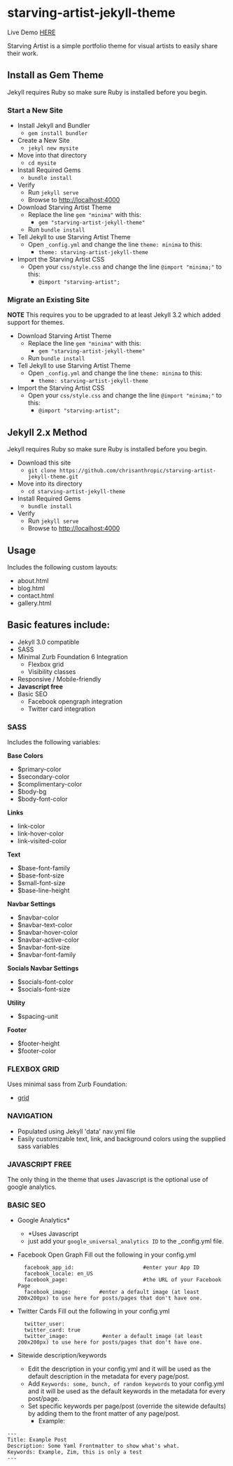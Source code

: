 # starving-artist-jekyll-theme

Live Demo [HERE](http://chrisanthropic.github.io/starving-artist-jekyll-theme/)

Starving Artist is a simple portfolio theme for visual artists to easily share their work.

## Install as Gem Theme
Jekyll requires Ruby so make sure Ruby is installed before you begin.

### Start a New Site
- Install Jekyll and Bundler
  - `gem install bundler`
- Create a New Site
  - `jekyl new mysite`
- Move into that directory
  - `cd mysite`
- Install Required Gems
  - `bundle install`
- Verify
  - Run `jekyll serve`
  - Browse to [http://localhost:4000](http://localhost:4000)
- Download Starving Artist Theme
  - Replace the line `gem "minima"` with this:
    - `gem "starving-artist-jekyll-theme"`
  - Run `bundle install`
- Tell Jekyll to use Starving Artist Theme
  - Open `_config.yml` and change the line `theme: minima` to this:
    - `theme: starving-artist-jekyll-theme`
- Import the Starving Artist CSS
  - Open your `css/style.css` and change the line `@import "minima;"` to this:
    - `@import "starving-artist";`


### Migrate an Existing Site
**NOTE** This requires you to be upgraded to at least Jekyll 3.2 which added support for themes.

- Download Starving Artist Theme
  - Replace the line `gem "minima"` with this:
    - `gem "starving-artist-jekyll-theme"`
  - Run `bundle install`
- Tell Jekyll to use Starving Artist Theme
  - Open `_config.yml` and change the line `theme: minima` to this:
    - `theme: starving-artist-jekyll-theme`
- Import the Starving Artist CSS
  - Open your `css/style.css` and change the line `@import "minima;"` to this:
    - `@import "starving-artist";`

## Jekyll 2.x Method
Jekyll requires Ruby so make sure Ruby is installed before you begin.

- Download this site
  - `git clone https://github.com/chrisanthropic/starving-artist-jekyll-theme.git`
- Move into its directory
  - `cd starving-artist-jekyll-theme`
- Install Required Gems
  - `bundle install`
- Verify
  - Run `jekyll serve`
  - Browse to [http://localhost:4000](http://localhost:4000)

## Usage

Includes the following custom layouts:

- about.html
- blog.html
- contact.html
- gallery.html

## Basic features include:

* Jekyll 3.0 compatible
* SASS
* Minimal Zurb Foundation 6 Integration
    * Flexbox grid
    * Visibility classes
* Responsive / Mobile-friendly
* **Javascript free**
* Basic SEO
    * Facebook opengraph integration
    * Twitter card integration

### SASS
Includes the following variables:

**Base Colors**
* $primary-color
* $secondary-color
* $complimentary-color
* $body-bg
* $body-font-color

**Links**
* link-color
* link-hover-color
* link-visited-color

**Text**
* $base-font-family
* $base-font-size
* $small-font-size
* $base-line-height

**Navbar Settings**
* $navbar-color
* $navbar-text-color
* $navbar-hover-color
* $navbar-active-color
* $navbar-font-size
* $navbar-font-family

**Socials Navbar Settings**
* $socials-font-color
* $socials-font-size

**Utility**
* $spacing-unit

**Footer**
* $footer-height
* $footer-color

### FLEXBOX GRID
Uses minimal sass from Zurb Foundation:

* [grid](http://foundation.zurb.com/sites/docs/flex-grid.html)

### NAVIGATION

* Populated using Jekyll 'data' nav.yml file
* Easily customizable text, link, and background colors using the supplied sass variables

### JAVASCRIPT FREE
The only thing in the theme that uses Javascript is the optional use of google analytics.

### BASIC SEO

* Google Analytics*
  * *Uses Javascript
  * just add your `google_universal_analytics ID` to the _config.yml file.
* Facebook Open Graph
  Fill out the following in your config.yml

  ```
    facebook_app_id:                      #enter your App ID
    facebook_locale: en_US
    facebook_page:                        #the URL of your Facebook Page
    facebook_image:			#enter a default image (at least 200x200px) to use here for posts/pages that don't have one.	
  ```

* Twitter Cards
  Fill out the following in your config.yml

  ```
    twitter_user: 
    twitter_card: true
    twitter_image: 			 #enter a default image (at least 200x200px) to use here for posts/pages that don't have one.
  ```

* Sitewide description/keywords
  * Edit the description in your config.yml and it will be used as the default description in the metadata for every page/post.
  * Add `Keywords: some, bunch, of random keywords` to your config.yml and it will be used as the default keywords in the metadata for every post/page.
  * Set specific keywords per page/post (override the sitewide defaults) by adding them to the front matter of any page/post.
    * Example:

```
---
Title: Example Post
Description: Some Yaml Frontmatter to show what's what.
Keywords: Example, Zim, this is only a test
---
```
